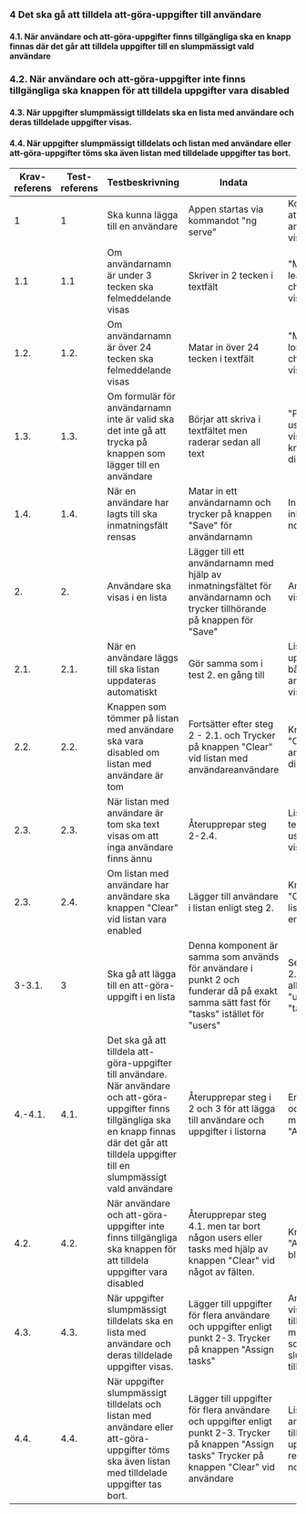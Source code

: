 ### 4 Det ska gå att tilldela att-göra-uppgifter till användare

#### 4.1. När användare och att-göra-uppgifter finns tillgängliga ska en knapp finnas där det går att tilldela uppgifter till en slumpmässigt vald användare

### 4.2. När användare och att-göra-uppgifter inte finns tillgängliga ska knappen för att tilldela uppgifter vara disabled

#### 4.3. När uppgifter slumpmässigt tilldelats ska en lista med användare och deras tilldelade uppgifter visas.

#### 4.4. När uppgifter slumpmässigt tilldelats och listan med användare eller att-göra-uppgifter töms ska även listan med tilldelade uppgifter tas bort.

| Krav-referens | Test-referens | Testbeskrivning                                                                                                                                                                                               | Indata                                                                                                                                               | Utdata                                                                | Kommentar                                    |
| ------------- | ------------- | ------------------------------------------------------------------------------------------------------------------------------------------------------------------------------------------------------------- | ---------------------------------------------------------------------------------------------------------------------------------------------------- | --------------------------------------------------------------------- | -------------------------------------------- |
| 1             | 1             | Ska kunna lägga till en användare                                                                                                                                                                             | Appen startas via kommandot "ng serve"                                                                                                               | Komponent för att lägga till användare visas                          |                                              |
| 1.1           | 1.1           | Om användarnamn är under 3 tecken ska felmeddelande visas                                                                                                                                                     | Skriver in 2 tecken i textfält                                                                                                                       | "Must be at least 3 character" visas                                  |                                              |
| 1.2.          | 1.2.          | Om användarnamn är över 24 tecken ska felmeddelande visas                                                                                                                                                     | Matar in över 24 tecken i textfält                                                                                                                   | "Must not be longer than 24 characters" visas                         | Slutet av felmeddelandet hamnar över knappen |
| 1.3.          | 1.3.          | Om formulär för användarnamn inte är valid ska det inte gå att trycka på knappen som lägger till en användare                                                                                                 | Börjar att skriva i textfältet men raderar sedan all text                                                                                            | "Please enter a username" visas och knappen är disabled               |                                              |
| 1.4.          | 1.4.          | När en användare har lagts till ska inmatningsfält rensas                                                                                                                                                     | Matar in ett användarnamn och trycker på knappen "Save" för användarnamn                                                                             | Inmatningsfältet inkl. validering nollställs.                         |                                              |
| 2.            | 2.            | Användare ska visas i en lista                                                                                                                                                                                | Lägger till ett användarnamn med hjälp av inmatningsfältet för användarnamn och trycker tillhörande på knappen för "Save"                            | Användaren visas i listan                                             |                                              |
| 2.1.          | 2.1.          | När en användare läggs till ska listan uppdateras automatiskt                                                                                                                                                 | Gör samma som i test 2. en gång till                                                                                                                 | Listan uppdateras och båda användarna visas i listan                  |
| 2.2.          | 2.2.          | Knappen som tömmer på listan med användare ska vara disabled om listan med användare är tom                                                                                                                   | Fortsätter efter steg 2 - 2.1. och Trycker på knappen "Clear" vid listan med användareanvändare                                                      | Knappen "Clear" för användare blir disabled                           |                                              |
| 2.3.          | 2.3.          | När listan med användare är tom ska text visas om att inga användare finns ännu                                                                                                                               | Återupprepar steg 2-2.4.                                                                                                                             | Listan töms och texten "No users added" visas                         |                                              |
| 2.3.          | 2.4.          | Om listan med användare har användare ska knappen "Clear" vid listan vara enabled                                                                                                                             | Lägger till användare i listan enligt steg 2.                                                                                                        | Knappen "Clear" vid listan är enabled                                 |                                              |
| 3-3.1.        | 3             | Ska gå att lägga till en att-göra-uppgift i en lista                                                                                                                                                          | Denna komponent är samma som används för användare i punkt 2 och funderar då på exakt samma sätt fast för "tasks" istället för "users"               | Se punkt 2 - 2.4. fast byt ut allt som gäller "users" till "tasks"    |                                              |
| 4.-4.1.       | 4.1.          | Det ska gå att tilldela att-göra-uppgifter till användare. När användare och att-göra-uppgifter finns tillgängliga ska en knapp finnas där det går att tilldela uppgifter till en slumpmässigt vald användare | Återupprepar steg i 2 och 3 för att lägga till användare och uppgifter i listorna                                                                    | En knapp visas och är enabled med texten "Assign tasks"               |                                              |
| 4.2.          | 4.2.          | När användare och att-göra-uppgifter inte finns tillgängliga ska knappen för att tilldela uppgifter vara disabled                                                                                             | Återupprepar steg 4.1. men tar bort någon users eller tasks med hjälp av knappen "Clear" vid något av fälten.                                        | Knappen "Assign tasks" blir disabled                                  |                                              |
| 4.3.          | 4.3.          | När uppgifter slumpmässigt tilldelats ska en lista med användare och deras tilldelade uppgifter visas.                                                                                                        | Lägger till uppgifter för flera användare och uppgifter enligt punkt 2-3. Trycker på knappen "Assign tasks"                                          | Användare visas tillsammans med uppgifter som slumpmässigt tilldelats |                                              |
| 4.4.          | 4.4.          | När uppgifter slumpmässigt tilldelats och listan med användare eller att-göra-uppgifter töms ska även listan med tilldelade uppgifter tas bort.                                                               | Lägger till uppgifter för flera användare och uppgifter enligt punkt 2-3. Trycker på knappen "Assign tasks" Trycker på knappen "Clear" vid användare | Listan med användare och tilldelade uppgifter rensas och nollställs.  |                                              |

